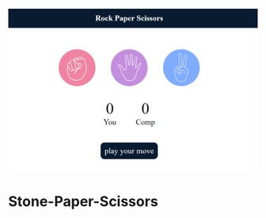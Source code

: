 ![logo](https://github.com/mumal885/Stone-Paper-Scissors/blob/main/Stone/Screenshot%202024-03-29%20154703.png)
# Stone-Paper-Scissors
